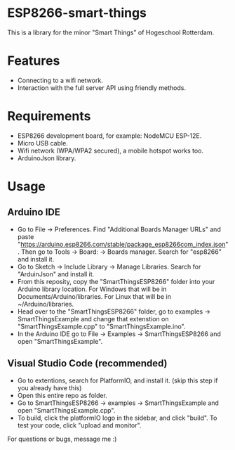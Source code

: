 # ESP8266-smart-things

This is a library for the minor "Smart Things" of Hogeschool Rotterdam.

# Features

* Connecting to a wifi network.
* Interaction with the full server API using friendly methods.

# Requirements

* ESP8266 development board, for example: NodeMCU ESP-12E.
* Micro USB cable.
* Wifi network (WPA/WPA2 secured), a mobile hotspot works too.
* ArduinoJson library.

# Usage

## Arduino IDE

* Go to File -> Preferences. Find "Additional Boards Manager URLs" and paste "https://arduino.esp8266.com/stable/package_esp8266com_index.json". Then go to Tools -> Board: -> Boards manager. Search for "esp8266" and install it.
* Go to Sketch -> Include Library -> Manage Libraries. Search for "ArduinJson" and install it.
* From this reposity, copy the "SmartThingsESP8266" folder into your Arduino library location. For Windows that will be in Documents/Arduino/libraries. For Linux that will be in ~/Arduino/libraries.
* Head over to the "SmartThingsESP8266" folder, go to examples -> SmartThingsExample and change that extenstion on "SmartThingsExample.cpp" to "SmartThingsExample.ino".
* In the Arduino IDE go to File -> Examples -> SmartThingsESP8266 and open "SmartThingsExample".

## Visual Studio Code (recommended)

* Go to extentions, search for PlatformIO, and install it. (skip this step if you already have this)
* Open this entire repo as folder.
* Go to SmartThingsESP8266 -> examples -> SmartThingsExample and open "SmartThingsExample.cpp".
* To build, click the platformIO logo in the sidebar, and click "build". To test your code, click "upload and monitor".

For questions or bugs, message me :)